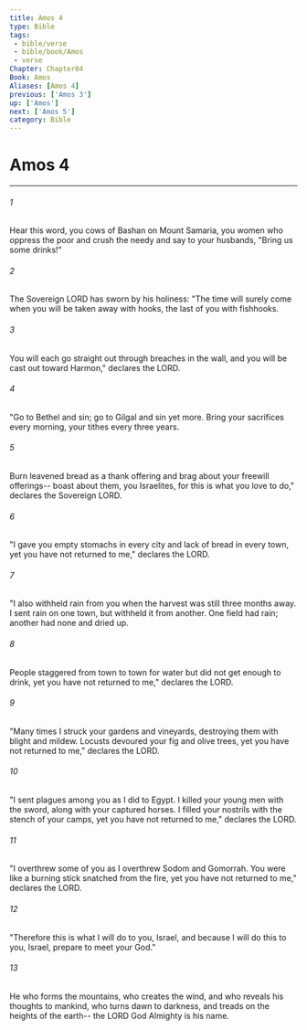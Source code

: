 ```yaml
---
title: Amos 4
type: Bible
tags:
 - bible/verse
 - bible/book/Amos
 - verse
Chapter: Chapter04
Book: Amos
Aliases: [Amos 4]
previous: ['Amos 3']
up: ['Amos']
next: ['Amos 5']
category: Bible
---
```

# Amos 4

***


###### 1 
Hear this word, you cows of Bashan on Mount Samaria, you women who oppress the poor and crush the needy and say to your husbands, "Bring us some drinks!" 

###### 2 
The Sovereign LORD has sworn by his holiness: "The time will surely come when you will be taken away with hooks, the last of you with fishhooks. 

###### 3 
You will each go straight out through breaches in the wall, and you will be cast out toward Harmon," declares the LORD. 

###### 4 
"Go to Bethel and sin; go to Gilgal and sin yet more. Bring your sacrifices every morning, your tithes every three years. 

###### 5 
Burn leavened bread as a thank offering and brag about your freewill offerings-- boast about them, you Israelites, for this is what you love to do," declares the Sovereign LORD. 

###### 6 
"I gave you empty stomachs in every city and lack of bread in every town, yet you have not returned to me," declares the LORD. 

###### 7 
"I also withheld rain from you when the harvest was still three months away. I sent rain on one town, but withheld it from another. One field had rain; another had none and dried up. 

###### 8 
People staggered from town to town for water but did not get enough to drink, yet you have not returned to me," declares the LORD. 

###### 9 
"Many times I struck your gardens and vineyards, destroying them with blight and mildew. Locusts devoured your fig and olive trees, yet you have not returned to me," declares the LORD. 

###### 10 
"I sent plagues among you as I did to Egypt. I killed your young men with the sword, along with your captured horses. I filled your nostrils with the stench of your camps, yet you have not returned to me," declares the LORD. 

###### 11 
"I overthrew some of you as I overthrew Sodom and Gomorrah. You were like a burning stick snatched from the fire, yet you have not returned to me," declares the LORD. 

###### 12 
"Therefore this is what I will do to you, Israel, and because I will do this to you, Israel, prepare to meet your God." 

###### 13 
He who forms the mountains, who creates the wind, and who reveals his thoughts to mankind, who turns dawn to darkness, and treads on the heights of the earth-- the LORD God Almighty is his name. 
